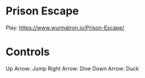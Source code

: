 # Prison Escape

Play: https://www.wurmatron.io/Prison-Escape/

# Controls
Up Arrow: Jump
Right Arrow: Dive
Down Arrow: Duck
